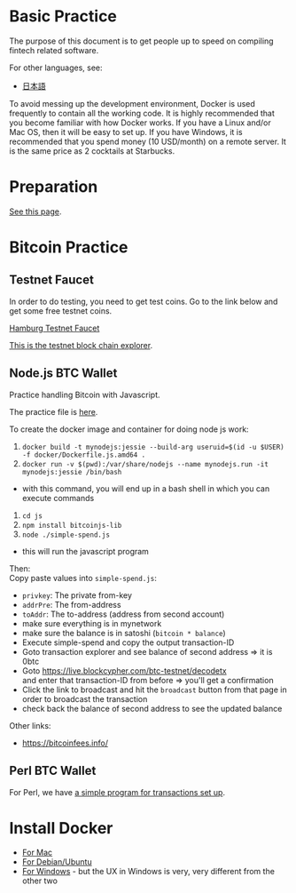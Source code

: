 # Basic Practice

The purpose of this document is to get people up to speed on compiling fintech related software.

For other languages, see:
*  [日本語](README.ja.md)


To avoid messing up the development environment, Docker is used frequently to contain all the working code.  It is highly recommended that you become familiar with how Docker works.  If you have a Linux and/or Mac OS, then it will be easy to set up.  If you have Windows, it is recommended that you spend money (10 USD/month) on a remote server.  It is the same price as 2 cocktails at Starbucks.

# Preparation

[See this page](CheatSheet.md).


# Bitcoin Practice


## Testnet Faucet

In order to do testing, you need to get test coins.  Go to the link below and get some free testnet coins.

[Hamburg Testnet Faucet](https://testnet.manu.backend.hamburg/faucet)

[This is the testnet block chain explorer](https://live.blockcypher.com/btc-testnet/).

## Node.js BTC Wallet


Practice handling Bitcoin with Javascript.

The practice file is [here](js/simple-spend.js).


To create the docker image and container for doing node js work:
1.  `docker build -t mynodejs:jessie --build-arg useruid=$(id -u $USER) -f docker/Dockerfile.js.amd64 .`
1.  `docker run -v $(pwd):/var/share/nodejs --name mynodejs.run -it mynodejs:jessie /bin/bash`
  * with this command, you will end up in a bash shell in which you can execute commands
1. `cd js`
1. `npm install bitcoinjs-lib`
1. `node ./simple-spend.js`
  * this will run the javascript program

Then:  
Copy paste values into `simple-spend.js`:
- `privkey`: The private from-key
- `addrPre`: The from-address
- `toAddr`: The to-address (address from second account)
- make sure everything is in mynetwork
- make sure the balance is in satoshi (`bitcoin * balance`)
- Execute simple-spend and copy the output transaction-ID
- Goto transaction explorer and see balance of second address => it is 0btc
- Goto https://live.blockcypher.com/btc-testnet/decodetx  
  and enter that transaction-ID from before => you'll get a confirmation
- Click the link to broadcast and hit the `broadcast` button from that page
  in order to broadcast the transaction
- check back the balance of second address to see the updated balance

Other links:
- https://bitcoinfees.info/

## Perl BTC Wallet

For Perl, we have [a simple program for transactions set up](pl/simple-wallet.pl).



# Install Docker

*  [For Mac](https://docs.docker.com/docker-for-mac/install/)
*  [For Debian/Ubuntu](https://docs.docker.com/install/linux/docker-ce/debian/)
*  [For Windows](https://docs.docker.com/docker-for-windows/install/) - but the UX in Windows is very, very different from the other two
